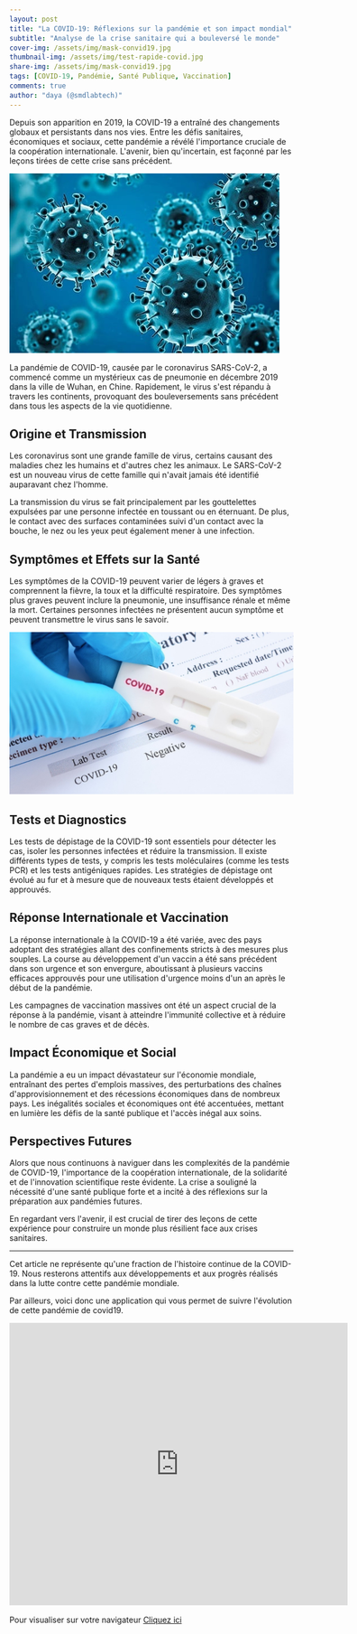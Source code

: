 ```yaml
---
layout: post
title: "La COVID-19: Réflexions sur la pandémie et son impact mondial"
subtitle: "Analyse de la crise sanitaire qui a bouleversé le monde"
cover-img: /assets/img/mask-convid19.jpg
thumbnail-img: /assets/img/test-rapide-covid.jpg
share-img: /assets/img/mask-convid19.jpg
tags: [COVID-19, Pandémie, Santé Publique, Vaccination]
comments: true
author: "daya (@smdlabtech)"
---
```


Depuis son apparition en 2019, la COVID-19 a entraîné des changements globaux et persistants dans nos vies. Entre les défis sanitaires, économiques et sociaux, cette pandémie a révélé l'importance cruciale de la coopération internationale. L'avenir, bien qu'incertain, est façonné par les leçons tirées de cette crise sans précédent.


![Virus COVID-19](/assets/img/coronavirus.jpg)

La pandémie de COVID-19, causée par le coronavirus SARS-CoV-2, a commencé comme un mystérieux cas de pneumonie en décembre 2019 dans la ville de Wuhan, en Chine. Rapidement, le virus s'est répandu à travers les continents, provoquant des bouleversements sans précédent dans tous les aspects de la vie quotidienne.

## Origine et Transmission

Les coronavirus sont une grande famille de virus, certains causant des maladies chez les humains et d'autres chez les animaux. Le SARS-CoV-2 est un nouveau virus de cette famille qui n'avait jamais été identifié auparavant chez l'homme.

La transmission du virus se fait principalement par les gouttelettes expulsées par une personne infectée en toussant ou en éternuant. De plus, le contact avec des surfaces contaminées suivi d'un contact avec la bouche, le nez ou les yeux peut également mener à une infection.

## Symptômes et Effets sur la Santé

Les symptômes de la COVID-19 peuvent varier de légers à graves et comprennent la fièvre, la toux et la difficulté respiratoire. Des symptômes plus graves peuvent inclure la pneumonie, une insuffisance rénale et même la mort. Certaines personnes infectées ne présentent aucun symptôme et peuvent transmettre le virus sans le savoir.

![Test Rapide COVID-19](/assets/img/test-rapide-covid.jpg)

## Tests et Diagnostics

Les tests de dépistage de la COVID-19 sont essentiels pour détecter les cas, isoler les personnes infectées et réduire la transmission. Il existe différents types de tests, y compris les tests moléculaires (comme les tests PCR) et les tests antigéniques rapides. Les stratégies de dépistage ont évolué au fur et à mesure que de nouveaux tests étaient développés et approuvés.

## Réponse Internationale et Vaccination

La réponse internationale à la COVID-19 a été variée, avec des pays adoptant des stratégies allant des confinements stricts à des mesures plus souples. La course au développement d'un vaccin a été sans précédent dans son urgence et son envergure, aboutissant à plusieurs vaccins efficaces approuvés pour une utilisation d'urgence moins d'un an après le début de la pandémie.

Les campagnes de vaccination massives ont été un aspect crucial de la réponse à la pandémie, visant à atteindre l'immunité collective et à réduire le nombre de cas graves et de décès.

## Impact Économique et Social

La pandémie a eu un impact dévastateur sur l'économie mondiale, entraînant des pertes d'emplois massives, des perturbations des chaînes d'approvisionnement et des récessions économiques dans de nombreux pays. Les inégalités sociales et économiques ont été accentuées, mettant en lumière les défis de la santé publique et l'accès inégal aux soins.

## Perspectives Futures

Alors que nous continuons à naviguer dans les complexités de la pandémie de COVID-19, l'importance de la coopération internationale, de la solidarité et de l'innovation scientifique reste évidente. La crise a souligné la nécessité d'une santé publique forte et a incité à des réflexions sur la préparation aux pandémies futures.

En regardant vers l'avenir, il est crucial de tirer des leçons de cette expérience pour construire un monde plus résilient face aux crises sanitaires.

---

Cet article ne représente qu'une fraction de l'histoire continue de la COVID-19. Nous resterons attentifs aux développements et aux progrès réalisés dans la lutte contre cette pandémie mondiale.  

Par ailleurs, voici donc une application qui vous permet de suivre l'évolution de cette pandémie de covid19.

<iframe width="600" height="500" src="https://lookerstudio.google.com/embed/reporting/058ae97f-74ed-4355-b30d-d29fbad12787/page/p_dkr9e3x2fd" frameborder="0" style="border:0" allowfullscreen sandbox="allow-storage-access-by-user-activation allow-scripts allow-same-origin allow-popups allow-popups-to-escape-sandbox"></iframe>  

Pour visualiser sur votre navigateur [Cliquez ici ](https://lookerstudio.google.com/embed/reporting/058ae97f-74ed-4355-b30d-d29fbad12787/page/p_dkr9e3x2fd)
